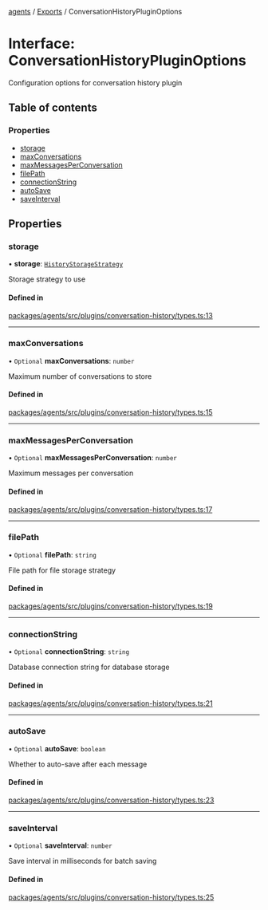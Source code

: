 <!-- 
 ⚠️  AUTO-GENERATED FILE - DO NOT EDIT MANUALLY
 This file is automatically generated by scripts/docs-generator.js
 To make changes, edit the source TypeScript files or update the generator script
-->

[agents](../../) / [Exports](../modules) / ConversationHistoryPluginOptions

# Interface: ConversationHistoryPluginOptions

Configuration options for conversation history plugin

## Table of contents

### Properties

- [storage](ConversationHistoryPluginOptions#storage)
- [maxConversations](ConversationHistoryPluginOptions#maxconversations)
- [maxMessagesPerConversation](ConversationHistoryPluginOptions#maxmessagesperconversation)
- [filePath](ConversationHistoryPluginOptions#filepath)
- [connectionString](ConversationHistoryPluginOptions#connectionstring)
- [autoSave](ConversationHistoryPluginOptions#autosave)
- [saveInterval](ConversationHistoryPluginOptions#saveinterval)

## Properties

### storage

• **storage**: [`HistoryStorageStrategy`](../modules#historystoragestrategy)

Storage strategy to use

#### Defined in

[packages/agents/src/plugins/conversation-history/types.ts:13](https://github.com/woojubb/robota/blob/1b62bb02b890c71ae884378577a1521b0f8628be/packages/agents/src/plugins/conversation-history/types.ts#L13)

___

### maxConversations

• `Optional` **maxConversations**: `number`

Maximum number of conversations to store

#### Defined in

[packages/agents/src/plugins/conversation-history/types.ts:15](https://github.com/woojubb/robota/blob/1b62bb02b890c71ae884378577a1521b0f8628be/packages/agents/src/plugins/conversation-history/types.ts#L15)

___

### maxMessagesPerConversation

• `Optional` **maxMessagesPerConversation**: `number`

Maximum messages per conversation

#### Defined in

[packages/agents/src/plugins/conversation-history/types.ts:17](https://github.com/woojubb/robota/blob/1b62bb02b890c71ae884378577a1521b0f8628be/packages/agents/src/plugins/conversation-history/types.ts#L17)

___

### filePath

• `Optional` **filePath**: `string`

File path for file storage strategy

#### Defined in

[packages/agents/src/plugins/conversation-history/types.ts:19](https://github.com/woojubb/robota/blob/1b62bb02b890c71ae884378577a1521b0f8628be/packages/agents/src/plugins/conversation-history/types.ts#L19)

___

### connectionString

• `Optional` **connectionString**: `string`

Database connection string for database storage

#### Defined in

[packages/agents/src/plugins/conversation-history/types.ts:21](https://github.com/woojubb/robota/blob/1b62bb02b890c71ae884378577a1521b0f8628be/packages/agents/src/plugins/conversation-history/types.ts#L21)

___

### autoSave

• `Optional` **autoSave**: `boolean`

Whether to auto-save after each message

#### Defined in

[packages/agents/src/plugins/conversation-history/types.ts:23](https://github.com/woojubb/robota/blob/1b62bb02b890c71ae884378577a1521b0f8628be/packages/agents/src/plugins/conversation-history/types.ts#L23)

___

### saveInterval

• `Optional` **saveInterval**: `number`

Save interval in milliseconds for batch saving

#### Defined in

[packages/agents/src/plugins/conversation-history/types.ts:25](https://github.com/woojubb/robota/blob/1b62bb02b890c71ae884378577a1521b0f8628be/packages/agents/src/plugins/conversation-history/types.ts#L25)
